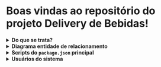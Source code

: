 # Boas vindas ao repositório do projeto Delivery de Bebidas!
<details>
  <summary>
    <strong>Do que se trata?</strong>
  </summary><br>

  **Neste projeto, nosso grupo desenvolveu um app de delivery para uma distribuidora de bebidas.**

  A distribuidora de cervejas da dona Tereza está se informatizando! Seu negócio, antes focado em um local específico da cidade, passou a receber uma quantidade massiva de encomendas de outros pontos, expandindo sua atuação via delivery. Isso tudo graças ao excelente preço das bebidas e atendimento da equipe de vendas.

  Agora a distribuidora possui alguns pontos de venda na cidade para agilizar no atendimento dessas áreas. Cada ponto de venda, por sua vez, possui uma pessoa vendedora responsável.

  Como seu antigo sistema, que era um conjunto de planilhas, já não atende a necessidade do negócio por gerar muita manutenção, procuramos desenvolver uma ideia de aplicativo que pudesse agilizar a vida de sua equipe e das pessoas que compram seus produtos. O aplicativo inclui:

- Ter acesso via login: tanto clientes como pessoas vendedoras, assim como a própria dona Tereza, que administra o sistema, devem ter acesso ao aplicativo via login, porém para funções diferentes: (1) A pessoa cliente, que compra da lista de produtos; (2) A pessoa vendedora, que aprova, prepara e entrega; (3) A pessoa administradora, que gerencia quem usa o aplicativo;
- Fazer a comunicação entre clientes e pessoas vendedoras: a pessoa cliente faz o pedido via "carrinho de compras" e a pessoa vendedora aprova, prepara e envia esse pedido. Quando o produto é recebido por quem comprou, essa pessoa marca o pedido como "recebido". Ambos devem possuir detalhes sobre seus pedidos;
- Se a pessoa cliente faz o pedido, o mesmo deve aparecer para a pessoa vendedora em seu dash de pedidos após a atualização da página. A pessoa cliente, por sua vez, deve ter as informações sobre seu pedido quando sua página for atualizada, ou seja, ter informações se o pedido está sendo preparado ou se já saiu pra entrega;

</details>

<details>
  
  <summary>
    <strong>Diagrama entidade de relacionamento</strong>
  </summary><br>
  
   ![Diagrama de ER](./assets/readme/der.png)
  
</details>

<details>
  <summary>
    <strong>Scripts do <code>package.json</code> principal</strong>
  </summary><br>

  **São os scripts da raiz do projeto (`./package.json`) e não das aplicações individuais `./front-end/package.json` e `./back-end/package.json`**:

- `start`: Limpa as portas `3000` e `3001`. Também prepara o campo rodando o `Sequelize` para restaurar o **banco de dados de testes** (final `-test`) e sobe a aplicação com `pm2` em modo `fork` (uma instância para cada aplicação). Nesse modo, as alterações não são assistidas;
  - *uso (na raiz do projeto): `npm start`*

- `stop`: Para e deleta as aplicações rodando no `pm2`;
  - *uso (na raiz do projeto): `npm stop`*

- `dev`: Limpa as portas `3000` e `3001` e sobe a aplicação com `pm2` em modo `fork` (uma instância pra cada aplicação). Nesse modo, as atualizações são assistidas (modo `watch`);
  - *uso (na raiz do projeto): `npm run dev`*

- `dev:prestart`: A partir da raiz, esse comando faz o processo de instalação de dependências (`npm i`) nos dois projetos (`./front-end` e `./back-end`) e roda o `Sequelize` no `./back-end` (lembrar de configurar o `.env` no mesmo);
  - *uso (na raiz do projeto): `npm run dev:prestart`*

- `db:reset`: Roda os scripts do `Sequelize` restaurando o **banco de dados de desenvolvimento** (final `-dev`). Utilize esse script caso ocorra algum problema no seu banco local;
  - *uso (na raiz do projeto): `npm run db:reset`*

- `db:reset:debug`: Roda os scripts do `Sequelize` restaurando o **banco de dados de desenvolvimento** (final `-dev`). Utilize esse script caso ocorra algum problema no seu banco local. Esse comando também é capaz de retornar informações detalhadas de erros (quando ocorrerem no processo);
  - *uso (na raiz do projeto): `npm run db:reset:debug`*

</details>


<details>
  
   <summary>
    <strong>Usuários do sistema</strong>
  </summary><br>
  
  - Cliente:. <br>
  usuário: zebirita@email.com senha: "$#zebirita#$" (sem as "") <br>
  - Vendedor:. <br>
  usuário: fulana@deliveryapp.com senha: fulana@123 <br>
  - Adm:. <br>
  usuário: adm@deliveryapp.com senha: --adm2@21!!-- <br>
  
</details>
